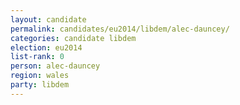 ```yaml
---
layout: candidate
permalink: candidates/eu2014/libdem/alec-dauncey/
categories: candidate libdem
election: eu2014
list-rank: 0
person: alec-dauncey
region: wales
party: libdem
---
```

